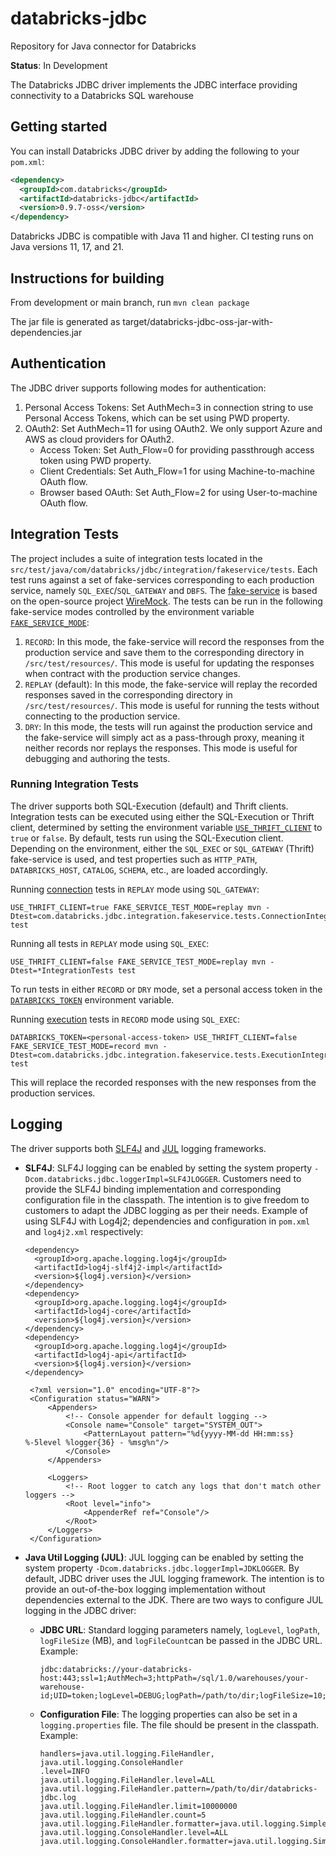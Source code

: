 # databricks-jdbc
Repository for Java connector for Databricks

**Status**: In Development

The Databricks JDBC driver implements the JDBC interface providing connectivity to a Databricks SQL warehouse

## Getting started
You can install Databricks JDBC driver by adding the following to your `pom.xml`:

```pom.xml
<dependency>
  <groupId>com.databricks</groupId>
  <artifactId>databricks-jdbc</artifactId>
  <version>0.9.7-oss</version>
</dependency>
```
Databricks JDBC is compatible with Java 11 and higher. CI testing runs on Java versions 11, 17, and 21.
## Instructions for building
From development or main branch, run `mvn clean package`

The jar file is generated as target/databricks-jdbc-oss-jar-with-dependencies.jar

## Authentication
The JDBC driver supports following modes for authentication:

1. Personal Access Tokens: Set AuthMech=3 in connection string to use Personal Access Tokens, which can be set using PWD property.
2. OAuth2: Set AuthMech=11 for using OAuth2. We only support Azure and AWS as cloud providers for OAuth2.
   - Access Token: Set Auth_Flow=0 for providing passthrough access token using PWD property.
   - Client Credentials: Set Auth_Flow=1 for using Machine-to-machine OAuth flow.
   - Browser based OAuth: Set Auth_Flow=2 for using User-to-machine OAuth flow.

## Integration Tests
The project includes a suite of integration tests located in the
`src/test/java/com/databricks/jdbc/integration/fakeservice/tests`. Each test runs against a set of fake-services
corresponding to each production service, namely `SQL_EXEC`/`SQL_GATEWAY` and `DBFS`. The [fake-service](./src/test/java/com/databricks/jdbc/integration/fakeservice/FakeServiceExtension.java)
is based on the open-source project [WireMock](https://wiremock.org/). The tests can be run in the following
fake-service modes controlled by the environment variable <u>`FAKE_SERVICE_MODE`</u>:

1. `RECORD`: In this mode, the fake-service will record the responses from the production service and save them to the
   corresponding directory in `/src/test/resources/`. This mode is useful for updating the responses when contract with
   the production service changes.
2. `REPLAY` (default): In this mode, the fake-service will replay the recorded responses saved in the corresponding
   directory in `/src/test/resources/`. This mode is useful for running the tests without connecting to the production
   service.
3. `DRY`: In this mode, the tests will run against the production service and the fake-service will simply act as a
   pass-through proxy, meaning it neither records nor replays the responses. This mode is useful for debugging and
   authoring the tests.

### Running Integration Tests
The driver supports both SQL-Execution (default) and Thrift clients. Integration tests can be executed using either the
SQL-Execution or Thrift client, determined by setting the environment variable <u>`USE_THRIFT_CLIENT`</u> to `true` or
`false`. By default, tests run using the SQL-Execution client. Depending on the environment, either the `SQL_EXEC` or
`SQL_GATEWAY` (Thrift) fake-service is used, and test properties such as `HTTP_PATH`, `DATABRICKS_HOST`, `CATALOG`,
`SCHEMA`, etc., are loaded accordingly.

Running [connection](./src/test/java/com/databricks/jdbc/integration/fakeservice/tests/ConnectionIntegrationTests.java)
tests in `REPLAY` mode using `SQL_GATEWAY`:
```
USE_THRIFT_CLIENT=true FAKE_SERVICE_TEST_MODE=replay mvn -Dtest=com.databricks.jdbc.integration.fakeservice.tests.ConnectionIntegrationTests test
```

Running all tests in `REPLAY` mode using `SQL_EXEC`:
```
USE_THRIFT_CLIENT=false FAKE_SERVICE_TEST_MODE=replay mvn -Dtest=*IntegrationTests test
```

To run tests in either `RECORD` or `DRY` mode, set a personal access token in the <u>`DATABRICKS_TOKEN`</u> environment
variable.

Running [execution](./src/test/java/com/databricks/jdbc/integration/fakeservice/tests/ExecutionIntegrationTests.java)
tests in `RECORD` mode using `SQL_EXEC`:
```
DATABRICKS_TOKEN=<personal-access-token> USE_THRIFT_CLIENT=false FAKE_SERVICE_TEST_MODE=record mvn -Dtest=com.databricks.jdbc.integration.fakeservice.tests.ExecutionIntegrationTests test
```
This will replace the recorded responses with the new responses from the production services.

## Logging

The driver supports both [SLF4J](https://www.slf4j.org/) and [JUL](https://docs.oracle.com/javase/8/docs/api/java/util/logging/package-summary.html) logging frameworks.

- __SLF4J__: SLF4J logging can be enabled by setting the system property `-Dcom.databricks.jdbc.loggerImpl=SLF4JLOGGER`.
  Customers need to provide the SLF4J binding implementation and corresponding configuration file in the classpath.
  The intention is to give freedom to customers to adapt the JDBC logging as per their needs.
  Example of using SLF4J with Log4j2; dependencies and configuration in `pom.xml` and `log4j2.xml` respectively:

  ```
  <dependency>
    <groupId>org.apache.logging.log4j</groupId>
    <artifactId>log4j-slf4j2-impl</artifactId>
    <version>${log4j.version}</version>
  </dependency>
  <dependency>
    <groupId>org.apache.logging.log4j</groupId>
    <artifactId>log4j-core</artifactId>
    <version>${log4j.version}</version>
  </dependency>
  <dependency>
    <groupId>org.apache.logging.log4j</groupId>
    <artifactId>log4j-api</artifactId>
    <version>${log4j.version}</version>
  </dependency>
  ```

  ```
   <?xml version="1.0" encoding="UTF-8"?>
   <Configuration status="WARN">
       <Appenders>
           <!-- Console appender for default logging -->
           <Console name="Console" target="SYSTEM_OUT">
               <PatternLayout pattern="%d{yyyy-MM-dd HH:mm:ss} %-5level %logger{36} - %msg%n"/>
           </Console>
       </Appenders>
   
       <Loggers>
           <!-- Root logger to catch any logs that don't match other loggers -->
           <Root level="info">
               <AppenderRef ref="Console"/>
           </Root>
       </Loggers>
   </Configuration>
  ```

- __Java Util Logging (JUL)__: JUL logging can be enabled by setting the system property
  `-Dcom.databricks.jdbc.loggerImpl=JDKLOGGER`. By default, JDBC driver uses the JUL logging framework. The intention is
  to provide an out-of-the-box logging implementation without dependencies external to the JDK. There are two ways to
  configure JUL logging in the JDBC driver:
  - __JDBC URL__: Standard logging parameters namely, `logLevel`, `logPath`, `logFileSize` (MB), and `logFileCount`can
    be passed in the JDBC URL. Example:

    ```
    jdbc:databricks://your-databricks-host:443;ssl=1;AuthMech=3;httpPath=/sql/1.0/warehouses/your-warehouse-id;UID=token;logLevel=DEBUG;logPath=/path/to/dir;logFileSize=10;logFileCount=5
    ```

  - __Configuration File__: The logging properties can also be set in a `logging.properties` file. The file should be
    present in the classpath. Example:

    ```
    handlers=java.util.logging.FileHandler, java.util.logging.ConsoleHandler
    .level=INFO
    java.util.logging.FileHandler.level=ALL
    java.util.logging.FileHandler.pattern=/path/to/dir/databricks-jdbc.log
    java.util.logging.FileHandler.limit=10000000
    java.util.logging.FileHandler.count=5
    java.util.logging.FileHandler.formatter=java.util.logging.SimpleFormatter
    java.util.logging.ConsoleHandler.level=ALL
    java.util.logging.ConsoleHandler.formatter=java.util.logging.SimpleFormatter
    ```

